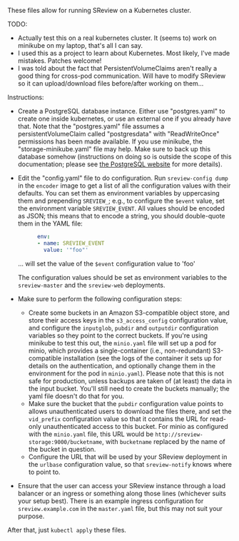 These files allow for running SReview on a Kubernetes cluster.

TODO:

- Actually test this on a real kubernetes cluster. It (seems to) work on
  minikube on my laptop, that's all I can say.
- I used this as a project to learn about Kubernetes. Most likely, I've
  made mistakes. Patches welcome!
- I was told about the fact that PersistentVolumeClaims aren't really a
  good thing for cross-pod communication. Will have to modify SReview so
  it can upload/download files before/after working on them...

Instructions:
- Create a PostgreSQL database instance. Either use "postgres.yaml" to
  create one inside kubernetes, or use an external one if you already
  have that. Note that the "postgres.yaml" file assumes a
  persistentVolumeClaim called "postgresdata" with "ReadWriteOnce"
  permissions has been made available. If you use minikube, the
  "storage-minikube.yaml" file may help.
  Make sure to back up this database somehow (instructions on doing so
  is outside the scope of this documentation; please see [the PostgreSQL
  website](https://www.postgresql.org) for more details).
- Edit the "config.yaml" file to do configuration. Run `sreview-config
  dump` in the `encoder` image to get a list of all the configuration
  values with their defaults. You can set them as environment variables
  by uppercasing them and prepending `SREVIEW_`; e.g., to configure the
  `$event` value, set the environment variable `SREVIEW_EVENT`. All
  values should be encoded as JSON; this means that to encode a string,
  you should double-quote them in the YAML file:

  ```yaml
        env:
        - name: SREVIEW_EVENT
          value: '"foo"'
  ```

  ... will set the value of the `$event` configuration value to 'foo'
  
  The configuration values should be set as environment variables to the
  `sreview-master` and the `sreview-web` deployments.
- Make sure to perform the following configuration steps:
  - Create some buckets in an Amazon S3-compatible object store, and
    store their access keys in the `s3_access_config` configuration
    value, and configure the `inputglob`, `pubdir` and `outputdir`
    configuration variables so they point to the correct buckets. If
    you're using minikube to test this out, the `minio.yaml` file will
    set up a pod for minio, which provides a single-container (i.e.,
    non-redundant) S3-compatible installation (see the logs of the
    container it sets up for details on the authentication, and
    optionally change them in the environment for the pod in
    `minio.yaml`). Please note that this is not safe for production,
    unless backups are taken of (at least) the data in the input bucket.
    You'll still need to create the buckets manually; the yaml file
    doesn't do that for you.
  - Make sure the bucket that the `pubdir` configuration value points to
    allows unauthenticated users to download the files there, and set the
    `vid_prefix` configuration value so that it contains the URL for
    read-only unauthenticated access to this bucket. For minio as
    configured with the `minio.yaml` file, this URL
    would be `http://sreview-storage:9000/bucketname`, with `bucketname`
    replaced by the name of the bucket in question.
  - Configure the URL that will be used by your SReview deployment in
    the `urlbase` configuration value, so that `sreview-notify` knows
    where to point to.
- Ensure that the user can access your SReview instance through a load
  balancer or an ingress or something along those lines (whichever suits
  your setup best). There is an example ingress configuration for
  `sreview.example.com` in the `master.yaml` file, but this may not suit
  your purpose.

After that, just `kubectl apply` these files.
